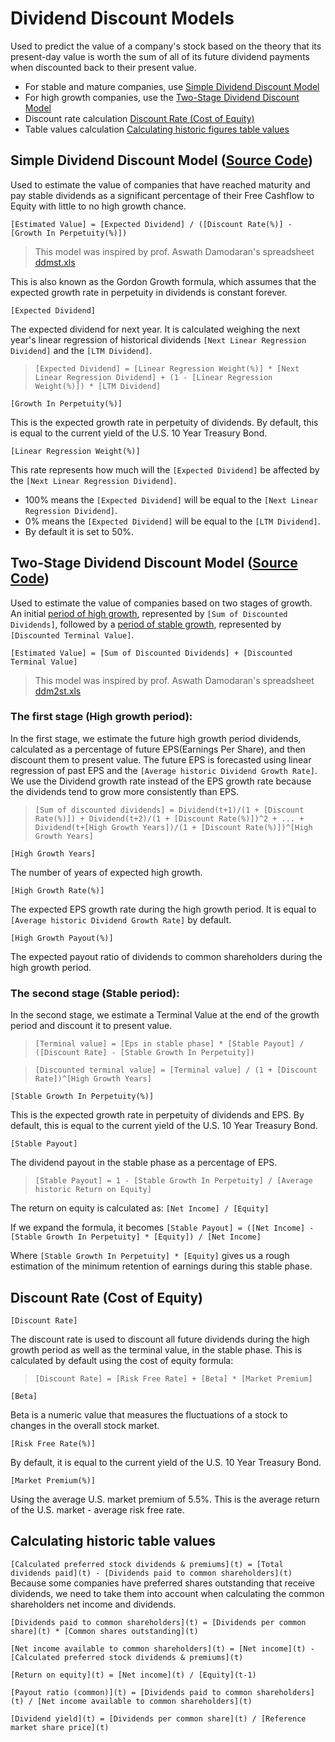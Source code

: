 # Dividend Discount Models
Used to predict the value of a company's stock based on the theory that its present-day value is worth the sum of all of its future dividend payments when discounted back to their present value.

* For stable and mature companies, use [Simple Dividend Discount Model](#simple-dividend-discount-model)
* For high growth companies, use the [Two-Stage Dividend Discount Model](#two-stage-dividend-discount-model)
* Discount rate calculation [Discount Rate (Cost of Equity)](#discount-rate-cost-of-equity)
* Table values calculation [Calculating historic figures table values](#calculating-historic-figures-table-values)

## Simple Dividend Discount Model ([Source Code](https://github.com/DiscountingCashFlows/Documentation/blob/main/source-code/valuations/Simple-Dividend-Discount-Model.js))

Used to estimate the value of companies that have reached maturity and pay stable dividends as a significant percentage of their Free Cashflow to Equity with little to no high growth chance.

`[Estimated Value] = [Expected Dividend] / ([Discount Rate(%)] - [Growth In Perpetuity(%)])`

> This model was inspired by prof. Aswath Damodaran's spreadsheet [ddmst.xls](https://pages.stern.nyu.edu/~adamodar/pc/ddmst.xls)

This is also known as the Gordon Growth formula, which assumes that the expected growth rate in perpetuity in dividends is constant forever.

`[Expected Dividend]`

The expected dividend for next year. It is calculated weighing the next year's linear regression of historical dividends `[Next Linear Regression Dividend]` and the `[LTM Dividend]`.

> `[Expected Dividend] = [Linear Regression Weight(%)] * [Next Linear Regression Dividend] + (1 - [Linear Regression Weight(%)]) * [LTM Dividend]`

`[Growth In Perpetuity(%)]`

This is the expected growth rate in perpetuity of dividends. By default, this is equal to the current yield of the U.S. 10 Year Treasury Bond.

`[Linear Regression Weight(%)]`

This rate represents how much will the `[Expected Dividend]` be affected by the `[Next Linear Regression Dividend]`. 
* 100% means the `[Expected Dividend]` will be equal to the `[Next Linear Regression Dividend]`.
* 0% means the `[Expected Dividend]` will be equal to the `[LTM Dividend]`.
* By default it is set to 50%.

## Two-Stage Dividend Discount Model ([Source Code]())

Used to estimate the value of companies based on two stages of growth. An initial [period of high growth](#the-first-stage-high-growth-period), represented by `[Sum of Discounted Dividends]`, followed by a [period of stable growth](#the-second-stage-stable-period), represented by `[Discounted Terminal Value]`.

`[Estimated Value] = [Sum of Discounted Dividends] + [Discounted Terminal Value]`

> This model was inspired by prof. Aswath Damodaran's spreadsheet [ddm2st.xls](https://pages.stern.nyu.edu/~adamodar/pc/ddm2st.xls)

### The first stage (High growth period):
In the first stage, we estimate the future high growth period dividends, calculated as a percentage of future EPS(Earnings Per Share), and then discount them to present value.
The future EPS is forecasted using linear regression of past EPS and the `[Average historic Dividend Growth Rate]`.
We use the Dividend growth rate instead of the EPS growth rate because the dividends tend to grow more consistently than EPS.

> `[Sum of discounted dividends] = Dividend(t+1)/(1 + [Discount Rate(%)]) + Dividend(t+2)/(1 + [Discount Rate(%)])^2 + ... + Dividend(t+[High Growth Years])/(1 + [Discount Rate(%)])^[High Growth Years]`

`[High Growth Years]`

The number of years of expected high growth.

`[High Growth Rate(%)]`

The expected EPS growth rate during the high growth period. It is equal to `[Average historic Dividend Growth Rate]` by default.

`[High Growth Payout(%)]`

The expected payout ratio of dividends to common shareholders during the high growth period.

### The second stage (Stable period):
In the second stage, we estimate a Terminal Value at the end of the growth period and discount it to present value.

> `[Terminal value] = [Eps in stable phase] * [Stable Payout] / ([Discount Rate] - [Stable Growth In Perpetuity])`

> `[Discounted terminal value] = [Terminal value] / (1 + [Discount Rate])^[High Growth Years]`

`[Stable Growth In Perpetuity(%)]`

This is the expected growth rate in perpetuity of dividends and EPS. By default, this is equal to the current yield of the U.S. 10 Year Treasury Bond.

`[Stable Payout]`

The dividend payout in the stable phase as a percentage of EPS.

> `[Stable Payout] = 1 - [Stable Growth In Perpetuity] / [Average historic Return on Equity]`

The return on equity is calculated as: `[Net Income] / [Equity]`

If we expand the formula, it becomes `[Stable Payout] = ([Net Income] - [Stable Growth In Perpetuity] * [Equity]) / [Net Income]`

Where `[Stable Growth In Perpetuity] * [Equity]` gives us a rough estimation of the minimum retention of earnings during this stable phase.

## Discount Rate (Cost of Equity)

`[Discount Rate]`

The discount rate is used to discount all future dividends during the high growth period as well as the terminal value, in the stable phase. 
This is calculated by default using the cost of equity formula:

> `[Discount Rate] = [Risk Free Rate] + [Beta] * [Market Premium]`

`[Beta]`

Beta is a numeric value that measures the fluctuations of a stock to changes in the overall stock market.

`[Risk Free Rate(%)]`

By default, it is equal to the current yield of the U.S. 10 Year Treasury Bond.

`[Market Premium(%)]`

Using the average U.S. market premium of 5.5%. This is the average return of the U.S. market - average risk free rate.

## Calculating historic table values
`[Calculated preferred stock dividends & premiums](t) = [Total dividends paid](t) - [Dividends paid to common shareholders](t)`
Because some companies have preferred shares outstanding that receive dividends, we need to take them into account when calculating the common shareholders net income and dividends.

`[Dividends paid to common shareholders](t) = [Dividends per common share](t) * [Common shares outstanding](t)`

`[Net income available to common shareholders](t) = [Net income](t) - [Calculated preferred stock dividends & premiums](t)`

`[Return on equity](t) = [Net income](t) / [Equity](t-1)`

`[Payout ratio (common)](t) = [Dividends paid to common shareholders](t) / [Net income available to common shareholders](t)`

`[Dividend yield](t) = [Dividends per common share](t) / [Reference market share price](t)`
